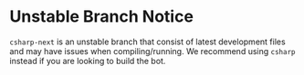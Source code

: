 # Unstable Branch Notice

`csharp-next` is an unstable branch that consist of latest development files and may have issues when compiling/running. We recommend using `csharp` instead if you are looking to build the bot.